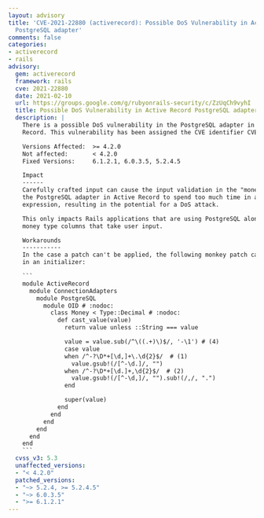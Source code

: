 ```yaml
---
layout: advisory
title: 'CVE-2021-22880 (activerecord): Possible DoS Vulnerability in Active Record
  PostgreSQL adapter'
comments: false
categories:
- activerecord
- rails
advisory:
  gem: activerecord
  framework: rails
  cve: 2021-22880
  date: 2021-02-10
  url: https://groups.google.com/g/rubyonrails-security/c/ZzUqCh9vyhI
  title: Possible DoS Vulnerability in Active Record PostgreSQL adapter
  description: |
    There is a possible DoS vulnerability in the PostgreSQL adapter in Active
    Record. This vulnerability has been assigned the CVE identifier CVE-2021-22880.

    Versions Affected:  >= 4.2.0
    Not affected:       < 4.2.0
    Fixed Versions:     6.1.2.1, 6.0.3.5, 5.2.4.5

    Impact
    ------
    Carefully crafted input can cause the input validation in the "money" type of
    the PostgreSQL adapter in Active Record to spend too much time in a regular
    expression, resulting in the potential for a DoS attack.

    This only impacts Rails applications that are using PostgreSQL along with
    money type columns that take user input.

    Workarounds
    -----------
    In the case a patch can't be applied, the following monkey patch can be used
    in an initializer:

    ```
    module ActiveRecord
      module ConnectionAdapters
        module PostgreSQL
          module OID # :nodoc:
            class Money < Type::Decimal # :nodoc:
              def cast_value(value)
                return value unless ::String === value

                value = value.sub(/^\((.+)\)$/, '-\1') # (4)
                case value
                when /^-?\D*+[\d,]+\.\d{2}$/  # (1)
                  value.gsub!(/[^-\d.]/, "")
                when /^-?\D*+[\d.]+,\d{2}$/  # (2)
                  value.gsub!(/[^-\d,]/, "").sub!(/,/, ".")
                end

                super(value)
              end
            end
          end
        end
      end
    end
    ```
  cvss_v3: 5.3
  unaffected_versions:
  - "< 4.2.0"
  patched_versions:
  - "~> 5.2.4, >= 5.2.4.5"
  - "~> 6.0.3.5"
  - ">= 6.1.2.1"
---
```

